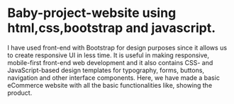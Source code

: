 # Baby-project-website using html,css,bootstrap and javascript.
I have used front-end with Bootstrap for design purposes since it allows us to create responsive UI in less time. It is useful in making responsive, mobile-first front-end web development and it also contains CSS- and JavaScript-based design templates for typography, forms, buttons, navigation and other interface components. 
Here, we have made a basic eCommerce website with all the basic functionalities like, showing the product.
